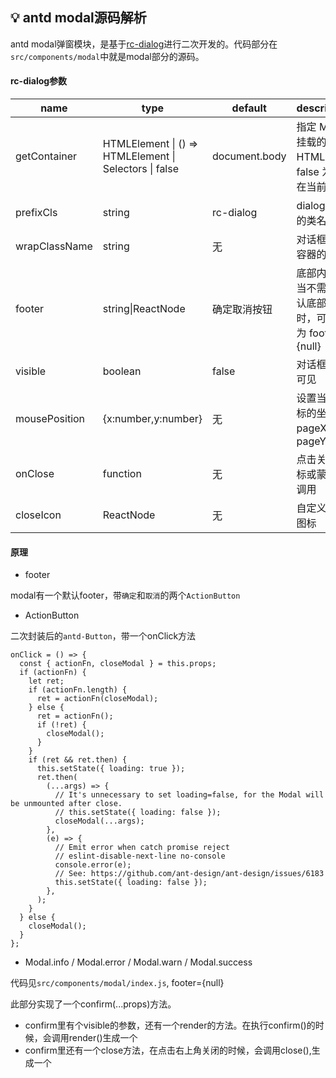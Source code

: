 ## :bulb: antd modal源码解析

antd modal弹窗模块，是基于[rc-dialog](https://github.com/react-component/dialog)进行二次开发的。代码部分在`src/components/modal`中就是modal部分的源码。

#### rc-dialog参数

<table class="table table-bordered table-striped">
    <thead>
    <tr>
        <th style="width: 100px;">name</th>
        <th style="width: 50px;">type</th>
        <th style="width: 50px;">default</th>
        <th>description</th>
    </tr>
    </thead>
    <tbody>
        <tr>
          <td>getContainer</td>
          <td>HTMLElement | () => HTMLElement | Selectors | false</td>
          <td>document.body</td>
          <td>指定 Modal 挂载的 HTML 节点, false 为挂载在当前 dom</td>
        </tr>
        <tr>
          <td>prefixCls</td>
          <td>string</td>
          <td>rc-dialog</td>
          <td>dialog节点的类名前缀</td>
        </tr>
        <tr>
          <td>wrapClassName</td>
          <td>string</td>
          <td>无</td>
          <td>对话框外层容器的类名</td>
        </tr>
        <tr>
          <td>footer</td>
          <td>string|ReactNode</td>
          <td>确定取消按钮</td>
          <td>底部内容，当不需要默认底部按钮时，可以设为 footer={null}</td>
        </tr>
        <tr>
          <td>visible</td>
          <td>boolean</td>
          <td>false</td>
          <td>对话框是否可见</td>
        </tr>
        <tr>
          <td>mousePosition</td>
          <td>{x:number,y:number}</td>
          <td>无</td>
          <td>设置当前鼠标的坐标pageX和pageY</td>
        </tr>
        <tr>
          <td>onClose</td>
          <td>function</td>
          <td>无</td>
          <td>点击关闭图标或蒙层时调用</td>
        </tr>
        <tr>
          <td>closeIcon</td>
          <td>ReactNode</td>
          <td>无</td>
          <td>自定义关闭图标</td>
        </tr>
    </tbody>
</table>

#### 原理

- footer

modal有一个默认footer，带`确定`和`取消`的两个`ActionButton`

- ActionButton

二次封装后的`antd-Button`，带一个onClick方法

```
onClick = () => {
  const { actionFn, closeModal } = this.props;
  if (actionFn) {
    let ret;
    if (actionFn.length) {
      ret = actionFn(closeModal);
    } else {
      ret = actionFn();
      if (!ret) {
        closeModal();
      }
    }
    if (ret && ret.then) {
      this.setState({ loading: true });
      ret.then(
        (...args) => {
          // It's unnecessary to set loading=false, for the Modal will be unmounted after close.
          // this.setState({ loading: false });
          closeModal(...args);
        },
        (e) => {
          // Emit error when catch promise reject
          // eslint-disable-next-line no-console
          console.error(e);
          // See: https://github.com/ant-design/ant-design/issues/6183
          this.setState({ loading: false });
        },
      );
    }
  } else {
    closeModal();
  }
};
```

- Modal.info / Modal.error / Modal.warn / Modal.success

代码见`src/components/modal/index.js`, footer={null}

此部分实现了一个confirm(...props)方法。

  - confirm里有个visible的参数，还有一个render的方法。在执行confirm()的时候，会调用render()生成一个<rc-dialog visible={true} />
  - confirm里还有一个close方法，在点击右上角关闭的时候，会调用close(),生成一个<rc-dialog visible={false} />
